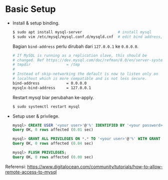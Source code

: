 # Basic Setup

- Install & setup binding.
    ```bash
    $ sudo apt install mysql-server                # install mysql
    $ sudo vim /etc/mysql/mysql.conf.d/mysqld.cnf  # edit bind address, biar bisa diakses diluar localhost.
    ```

    Bagian `bind-address` perlu dirubah dari `127.0.0.1` ke `0.0.0.0`.
    ```bash
    # If MySQL is running as a replication slave, this should be
    # changed. Ref https://dev.mysql.com/doc/refman/8.0/en/server-system-variables.html#sysvar_tmpdir
    # tmpdir                = /tmp
    #
    # Instead of skip-networking the default is now to listen only on
    # localhost which is more compatible and is not less secure.
    bind-address            = 0.0.0.0
    mysqlx-bind-address     = 127.0.0.1
    ```

    Restart mysql biar perubahan ke-apply.
    ```bash
    $ sudo systemctl restart mysql
    ```

- Setup user & privilege.
    ```sql
    mysql> CREATE USER '<your user>'@'%' IDENTIFIED BY '<your password>';
    Query OK, 0 rows affected (0.01 sec)

    mysql> GRANT ALL PRIVILEGES ON *.* TO '<your user>'@'%' WITH GRANT OPTION;
    Query OK, 0 rows affected (0.04 sec)

    mysql> FLUSH PRIVILEGES;
    Query OK, 0 rows affected (0.00 sec)
    ```

Referensi:
https://www.digitalocean.com/community/tutorials/how-to-allow-remote-access-to-mysql

